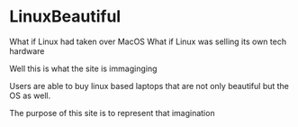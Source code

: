 # LinuxBeautiful

What if Linux had taken over MacOS
What if Linux was selling its own tech hardware

Well this is what the site is immaginging

Users are able to buy linux based laptops that are not only beautiful but the OS as well.

The purpose of this site is to represent that imagination

